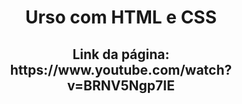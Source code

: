 <h1 align="center">Urso com HTML e CSS</h1>

<h2 align="center">Link da página: https://www.youtube.com/watch?v=BRNV5Ngp7IE</h2>